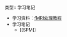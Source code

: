 类型:: 学习笔记

- 学习资料：[fMRI处理教程](https://andysbrainbook.readthedocs.io/en/latest/FunctionalConnectivity/CONN_ShortCourse/CONN_00_History.html)
- 学习笔记
	- [[SPM]]